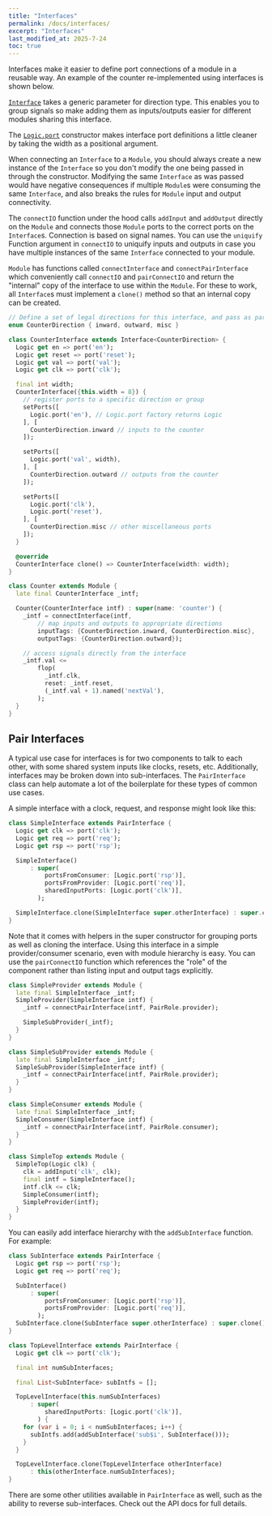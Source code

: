 ```yaml
---
title: "Interfaces"
permalink: /docs/interfaces/
excerpt: "Interfaces"
last_modified_at: 2025-7-24
toc: true
---
```


Interfaces make it easier to define port connections of a module in a reusable way.  An example of the counter re-implemented using interfaces is shown below.

[`Interface`](https://intel.github.io/rohd/rohd/Interface-class.html) takes a generic parameter for direction type.  This enables you to group signals so make adding them as inputs/outputs easier for different modules sharing this interface.

The [`Logic.port`](https://intel.github.io/rohd/rohd/Logic-class.html) constructor makes interface port definitions a little cleaner by taking the width as a positional argument.

When connecting an `Interface` to a `Module`, you should always create a new instance of the `Interface` so you don't modify the one being passed in through the constructor.  Modifying the same `Interface` as was passed would have negative consequences if multiple `Module`s were consuming the same `Interface`, and also breaks the rules for `Module` input and output connectivity.

The `connectIO` function under the hood calls `addInput` and `addOutput` directly on the `Module` and connects those `Module` ports to the correct ports on the `Interface`s.  Connection is based on signal names.  You can use the `uniquify` Function argument in `connectIO` to uniquify inputs and outputs in case you have multiple instances of the same `Interface` connected to your module.

`Module` has functions called `connectInterface` and `connectPairInterface` which conveniently call `connectIO` and `pairConnectIO` and return the "internal" copy of the interface to use within the `Module`. For these to work, all `Interface`s must implement a `clone()` method so that an internal copy can be created.

```dart
// Define a set of legal directions for this interface, and pass as parameter to Interface
enum CounterDirection { inward, outward, misc }

class CounterInterface extends Interface<CounterDirection> {
  Logic get en => port('en');
  Logic get reset => port('reset');
  Logic get val => port('val');
  Logic get clk => port('clk');

  final int width;
  CounterInterface({this.width = 8}) {
    // register ports to a specific direction or group
    setPorts([
      Logic.port('en'), // Logic.port factory returns Logic
    ], [
      CounterDirection.inward // inputs to the counter
    ]);

    setPorts([
      Logic.port('val', width),
    ], [
      CounterDirection.outward // outputs from the counter
    ]);

    setPorts([
      Logic.port('clk'),
      Logic.port('reset'),
    ], [
      CounterDirection.misc // other miscellaneous ports
    ]);
  }

  @override
  CounterInterface clone() => CounterInterface(width: width);
}

class Counter extends Module {
  late final CounterInterface _intf;

  Counter(CounterInterface intf) : super(name: 'counter') {
    _intf = connectInterface(intf,
        // map inputs and outputs to appropriate directions
        inputTags: {CounterDirection.inward, CounterDirection.misc},
        outputTags: {CounterDirection.outward});

    // access signals directly from the interface
    _intf.val <=
        flop(
          _intf.clk,
          reset: _intf.reset,
          (_intf.val + 1).named('nextVal'),
        );
  }
}
```

## Pair Interfaces

A typical use case for interfaces is for two components to talk to each other, with some shared system inputs like clocks, resets, etc.  Additionally, interfaces may be broken down into sub-interfaces.  The `PairInterface` class can help automate a lot of the boilerplate for these types of common use cases.

A simple interface with a clock, request, and response might look like this:

```dart
class SimpleInterface extends PairInterface {
  Logic get clk => port('clk');
  Logic get req => port('req');
  Logic get rsp => port('rsp');

  SimpleInterface()
      : super(
          portsFromConsumer: [Logic.port('rsp')],
          portsFromProvider: [Logic.port('req')],
          sharedInputPorts: [Logic.port('clk')],
        );

  SimpleInterface.clone(SimpleInterface super.otherInterface) : super.clone();
}
```

Note that it comes with helpers in the super constructor for grouping ports as well as cloning the interface.  Using this interface in a simple provider/consumer scenario, even with module hierarchy is easy.  You can use the `pairConnectIO` function which references the "role" of the component rather than listing input and output tags explicitly.

```dart
class SimpleProvider extends Module {
  late final SimpleInterface _intf;
  SimpleProvider(SimpleInterface intf) {
    _intf = connectPairInterface(intf, PairRole.provider);

    SimpleSubProvider(_intf);
  }
}

class SimpleSubProvider extends Module {
  late final SimpleInterface _intf;
  SimpleSubProvider(SimpleInterface intf) {
    _intf = connectPairInterface(intf, PairRole.provider);
  }
}

class SimpleConsumer extends Module {
  late final SimpleInterface _intf;
  SimpleConsumer(SimpleInterface intf) {
    _intf = connectPairInterface(intf, PairRole.consumer);
  }
}

class SimpleTop extends Module {
  SimpleTop(Logic clk) {
    clk = addInput('clk', clk);
    final intf = SimpleInterface();
    intf.clk <= clk;
    SimpleConsumer(intf);
    SimpleProvider(intf);
  }
}
```

You can easily add interface hierarchy with the `addSubInterface` function.  For example:

```dart
class SubInterface extends PairInterface {
  Logic get rsp => port('rsp');
  Logic get req => port('req');

  SubInterface()
      : super(
          portsFromConsumer: [Logic.port('rsp')],
          portsFromProvider: [Logic.port('req')],
        );
  SubInterface.clone(SubInterface super.otherInterface) : super.clone();
}

class TopLevelInterface extends PairInterface {
  Logic get clk => port('clk');

  final int numSubInterfaces;

  final List<SubInterface> subIntfs = [];

  TopLevelInterface(this.numSubInterfaces)
      : super(
          sharedInputPorts: [Logic.port('clk')],
        ) {
    for (var i = 0; i < numSubInterfaces; i++) {
      subIntfs.add(addSubInterface('sub$i', SubInterface()));
    }
  }

  TopLevelInterface.clone(TopLevelInterface otherInterface)
      : this(otherInterface.numSubInterfaces);
}
```

There are some other utilities available in `PairInterface` as well, such as the ability to reverse sub-interfaces. Check out the API docs for full details.
